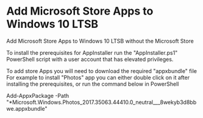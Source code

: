 # Add Microsoft Store Apps to Windows 10 LTSB
Add Microsoft Store Apps to Windows 10 LTSB without the Microsoft Store

To install the prerequisites for AppInstaller run the "AppInstaller.ps1" PowerShell script with a user account that has elevated privileges.

To add store Apps you will need to download the required "appxbundle" file 
For example to install "Photos" app you can either double click on it after installing the prerequisites, or run the command below in PowerShell

  Add-AppxPackage -Path "*Microsoft.Windows.Photos_2017.35063.44410.0_neutral___8wekyb3d8bbwe.appxbundle"
